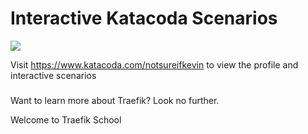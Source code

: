 # Interactive Katacoda Scenarios

[![](http://shields.katacoda.com/katacoda/notsureifkevin/count.svg)](https://www.katacoda.com/notsureifkevin "Get your profile on Katacoda.com")

Visit https://www.katacoda.com/notsureifkevin to view the profile and interactive scenarios

###
Want to learn more about Traefik? Look no further.

Welcome to Traefik School